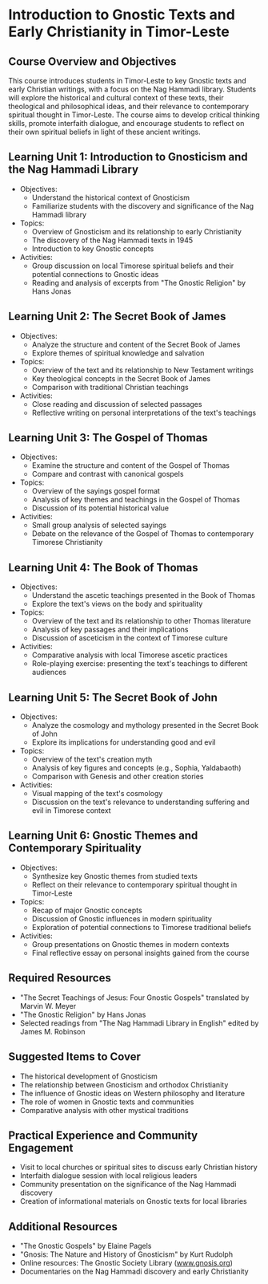 # Introduction to Gnostic Texts and Early Christianity in Timor-Leste

## Course Overview and Objectives

This course introduces students in Timor-Leste to key Gnostic texts and early Christian writings, with a focus on the Nag Hammadi library. Students will explore the historical and cultural context of these texts, their theological and philosophical ideas, and their relevance to contemporary spiritual thought in Timor-Leste. The course aims to develop critical thinking skills, promote interfaith dialogue, and encourage students to reflect on their own spiritual beliefs in light of these ancient writings.

## Learning Unit 1: Introduction to Gnosticism and the Nag Hammadi Library
- Objectives:
  * Understand the historical context of Gnosticism
  * Familiarize students with the discovery and significance of the Nag Hammadi library
- Topics:
  * Overview of Gnosticism and its relationship to early Christianity
  * The discovery of the Nag Hammadi texts in 1945
  * Introduction to key Gnostic concepts
- Activities:
  * Group discussion on local Timorese spiritual beliefs and their potential connections to Gnostic ideas
  * Reading and analysis of excerpts from "The Gnostic Religion" by Hans Jonas

## Learning Unit 2: The Secret Book of James
- Objectives:
  * Analyze the structure and content of the Secret Book of James
  * Explore themes of spiritual knowledge and salvation
- Topics:
  * Overview of the text and its relationship to New Testament writings
  * Key theological concepts in the Secret Book of James
  * Comparison with traditional Christian teachings
- Activities:
  * Close reading and discussion of selected passages
  * Reflective writing on personal interpretations of the text's teachings

## Learning Unit 3: The Gospel of Thomas
- Objectives:
  * Examine the structure and content of the Gospel of Thomas
  * Compare and contrast with canonical gospels
- Topics:
  * Overview of the sayings gospel format
  * Analysis of key themes and teachings in the Gospel of Thomas
  * Discussion of its potential historical value
- Activities:
  * Small group analysis of selected sayings
  * Debate on the relevance of the Gospel of Thomas to contemporary Timorese Christianity

## Learning Unit 4: The Book of Thomas
- Objectives:
  * Understand the ascetic teachings presented in the Book of Thomas
  * Explore the text's views on the body and spirituality
- Topics:
  * Overview of the text and its relationship to other Thomas literature
  * Analysis of key passages and their implications
  * Discussion of asceticism in the context of Timorese culture
- Activities:
  * Comparative analysis with local Timorese ascetic practices
  * Role-playing exercise: presenting the text's teachings to different audiences

## Learning Unit 5: The Secret Book of John
- Objectives:
  * Analyze the cosmology and mythology presented in the Secret Book of John
  * Explore its implications for understanding good and evil
- Topics:
  * Overview of the text's creation myth
  * Analysis of key figures and concepts (e.g., Sophia, Yaldabaoth)
  * Comparison with Genesis and other creation stories
- Activities:
  * Visual mapping of the text's cosmology
  * Discussion on the text's relevance to understanding suffering and evil in Timorese context

## Learning Unit 6: Gnostic Themes and Contemporary Spirituality
- Objectives:
  * Synthesize key Gnostic themes from studied texts
  * Reflect on their relevance to contemporary spiritual thought in Timor-Leste
- Topics:
  * Recap of major Gnostic concepts
  * Discussion of Gnostic influences in modern spirituality
  * Exploration of potential connections to Timorese traditional beliefs
- Activities:
  * Group presentations on Gnostic themes in modern contexts
  * Final reflective essay on personal insights gained from the course

## Required Resources

- "The Secret Teachings of Jesus: Four Gnostic Gospels" translated by Marvin W. Meyer
- "The Gnostic Religion" by Hans Jonas
- Selected readings from "The Nag Hammadi Library in English" edited by James M. Robinson

## Suggested Items to Cover

- The historical development of Gnosticism
- The relationship between Gnosticism and orthodox Christianity
- The influence of Gnostic ideas on Western philosophy and literature
- The role of women in Gnostic texts and communities
- Comparative analysis with other mystical traditions

## Practical Experience and Community Engagement

- Visit to local churches or spiritual sites to discuss early Christian history
- Interfaith dialogue session with local religious leaders
- Community presentation on the significance of the Nag Hammadi discovery
- Creation of informational materials on Gnostic texts for local libraries

## Additional Resources

- "The Gnostic Gospels" by Elaine Pagels
- "Gnosis: The Nature and History of Gnosticism" by Kurt Rudolph
- Online resources: The Gnostic Society Library (www.gnosis.org)
- Documentaries on the Nag Hammadi discovery and early Christianity